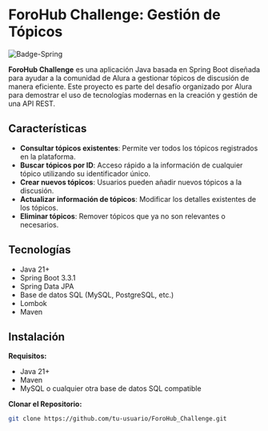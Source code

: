 # ForoHub Challenge: Gestión de Tópicos

![Badge-Spring](https://github.com/user-attachments/assets/686c0618-9afa-40b6-877e-94e51b91fabe)

**ForoHub Challenge** es una aplicación Java basada en Spring Boot diseñada para ayudar a la comunidad de Alura a gestionar tópicos de discusión de manera eficiente. Este proyecto es parte del desafío organizado por Alura para demostrar el uso de tecnologías modernas en la creación y gestión de una API REST.

## Características
- **Consultar tópicos existentes**: Permite ver todos los tópicos registrados en la plataforma.
- **Buscar tópicos por ID**: Acceso rápido a la información de cualquier tópico utilizando su identificador único.
- **Crear nuevos tópicos**: Usuarios pueden añadir nuevos tópicos a la discusión.
- **Actualizar información de tópicos**: Modificar los detalles existentes de los tópicos.
- **Eliminar tópicos**: Remover tópicos que ya no son relevantes o necesarios.

## Tecnologías
- Java 21+
- Spring Boot 3.3.1
- Spring Data JPA
- Base de datos SQL (MySQL, PostgreSQL, etc.)
- Lombok
- Maven

## Instalación

**Requisitos:**
- Java 21+
- Maven
- MySQL o cualquier otra base de datos SQL compatible

**Clonar el Repositorio:**
```bash
git clone https://github.com/tu-usuario/ForoHub_Challenge.git
